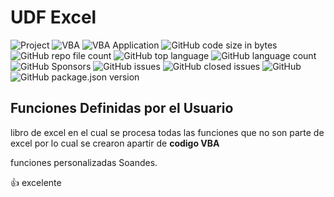 
# UDF Excel

![Project](https://img.shields.io/badge/Project-SOANDES-rgb(255,255,255)?labelColor=rgba(9,95,154,255)&logo=simple-icons&logoColor=rgba(9,120,154,255)) ![VBA](https://img.shields.io/badge/VBA-FUNCIONES%20DEFINIDAS%20POR%20USUARIO-rgb(25,63,102)?labelColor=rgb(37,150,190)&logo=OpenProject&logoColor=rgba(9,120,154,255)) ![VBA Application](https://img.shields.io/badge/VBA%20Application-EXCEL-rgb(25,63,102)?labelColor=rgb(0,0,0)&logo=World-Health-Organization&logoColor=rgba(9,120,154,255)) ![GitHub code size in bytes](https://img.shields.io/github/languages/code-size/owercamp/User-Definition-Function-UDF-Excel) ![GitHub repo file count](https://img.shields.io/github/directory-file-count/owercamp/User-Definition-Function-UDF-Excel) ![GitHub top language](https://img.shields.io/github/languages/top/owercamp/User-Definition-Function-UDF-Excel?color=yellowgreen) ![GitHub language count](https://img.shields.io/github/languages/count/owercamp/User-Definition-Function-UDF-Excel?color=orange) ![GitHub Sponsors](https://img.shields.io/github/sponsors/owercamp) ![GitHub issues](https://img.shields.io/github/issues/owercamp/User-Definition-Function-UDF-Excel) ![GitHub closed issues](https://img.shields.io/github/issues-closed/owercamp/User-Definition-Function-UDF-Excel) ![GitHub](https://img.shields.io/github/license/owercamp/User-Definition-Function-UDF-Excel) ![GitHub package.json version](https://img.shields.io/github/package-json/v/owercamp/User-Definition-Function-UDF-Excel) 

## Funciones Definidas por el Usuario

libro de excel en el cual se procesa todas las funciones que no son parte de excel por lo cual se crearon apartir de **codigo VBA**

funciones personalizadas Soandes.

:+1: excelente
